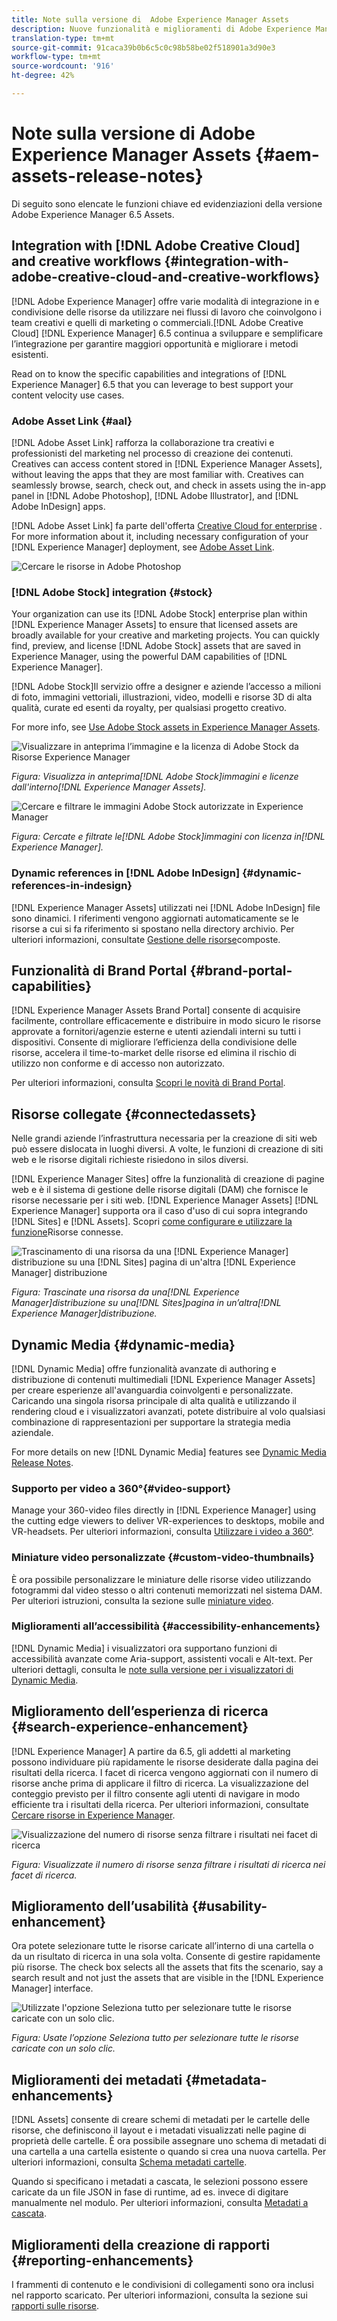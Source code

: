 ```yaml
---
title: Note sulla versione di  Adobe Experience Manager Assets
description: Nuove funzionalità e miglioramenti di Adobe Experience Manager 6.5 Assets.
translation-type: tm+mt
source-git-commit: 91caca39b0b6c5c0c98b58be02f518901a3d90e3
workflow-type: tm+mt
source-wordcount: '916'
ht-degree: 42%

---
```



# Note sulla versione di  Adobe Experience Manager Assets {#aem-assets-release-notes}

Di seguito sono elencate le funzioni chiave ed evidenziazioni della versione  Adobe Experience Manager 6.5 Assets.

## Integration with [!DNL Adobe Creative Cloud] and creative workflows {#integration-with-adobe-creative-cloud-and-creative-workflows}

[!DNL Adobe Experience Manager] offre varie modalità di integrazione in e condivisione delle risorse da utilizzare nei flussi di lavoro che coinvolgono i team creativi e quelli di marketing o commerciali.[!DNL Adobe Creative Cloud] [!DNL Experience Manager] 6.5 continua a sviluppare e semplificare l’integrazione per garantire maggiori opportunità e migliorare i metodi esistenti.

Read on to know the specific capabilities and integrations of [!DNL Experience Manager] 6.5 that you can leverage to best support your content velocity use cases.

### Adobe Asset Link {#aal}

[!DNL Adobe Asset Link] rafforza la collaborazione tra creativi e professionisti del marketing nel processo di creazione dei contenuti. Creatives can access content stored in [!DNL Experience Manager Assets], without leaving the apps that they are most familiar with. Creatives can seamlessly browse, search, check out, and check in assets using the in-app panel in [!DNL Adobe Photoshop], [!DNL Adobe Illustrator], and [!DNL Adobe InDesign] apps.

[!DNL Adobe Asset Link] fa parte dell&#39;offerta [Creative Cloud for enterprise](https://www.adobe.com/it/creativecloud/business/enterprise.html) . For more information about it, including necessary configuration of your [!DNL Experience Manager] deployment, see [Adobe Asset Link](https://helpx.adobe.com/it/enterprise/using/adobe-asset-link.html).

![Cercare le risorse in Adobe Photoshop](assets/asset_search_photoshop.png)

### [!DNL Adobe Stock] integration {#stock}

Your organization can use its [!DNL Adobe Stock] enterprise plan within [!DNL Experience Manager Assets] to ensure that licensed assets are broadly available for your creative and marketing projects. You can quickly find, preview, and license [!DNL Adobe Stock] assets that are saved in Experience Manager, using the powerful DAM capabilities of [!DNL Experience Manager].

[!DNL Adobe Stock]Il servizio offre a designer e aziende l’accesso a milioni di foto, immagini vettoriali, illustrazioni, video, modelli e risorse 3D di alta qualità, curate ed esenti da royalty, per qualsiasi progetto creativo.

For more info, see [Use Adobe Stock assets in Experience Manager Assets](/help/assets/aem-assets-adobe-stock.md).

![Visualizzare in anteprima l’immagine e la licenza di Adobe Stock da  Risorse Experience Manager](assets/stock_image_preview_license_options.png)

*Figura: Visualizza in anteprima[!DNL Adobe Stock]immagini e licenze dall&#39;interno[!DNL Experience Manager Assets].*

![Cercare e filtrare le immagini Adobe Stock autorizzate in  Experience Manager](assets/aem-search-filters2.jpg)

*Figura: Cercate e filtrate le[!DNL Adobe Stock]immagini con licenza in[!DNL Experience Manager].*

### Dynamic references in [!DNL Adobe InDesign] {#dynamic-references-in-indesign}

[!DNL Experience Manager Assets] utilizzati nei [!DNL Adobe InDesign] file sono dinamici. I riferimenti vengono aggiornati automaticamente se le risorse a cui si fa riferimento si spostano nella directory archivio. Per ulteriori informazioni, consultate [Gestione delle risorse](/help/assets/managing-linked-subassets.md)composte.

## Funzionalità di Brand Portal {#brand-portal-capabilities}

[!DNL Experience Manager Assets Brand Portal] consente di acquisire facilmente, controllare efficacemente e distribuire in modo sicuro le risorse approvate a fornitori/agenzie esterne e utenti aziendali interni su tutti i dispositivi. Consente di migliorare l’efficienza della condivisione delle risorse, accelera il time-to-market delle risorse ed elimina il rischio di utilizzo non conforme e di accesso non autorizzato.

Per ulteriori informazioni, consulta [Scopri le novità di Brand Portal](https://helpx.adobe.com/experience-manager/brand-portal/using/whats-new.html).

## Risorse collegate {#connectedassets}

Nelle grandi aziende l’infrastruttura necessaria per la creazione di siti web può essere dislocata in luoghi diversi. A volte, le funzioni di creazione di siti web e le risorse digitali richieste risiedono in silos diversi.

[!DNL Experience Manager Sites] offre la funzionalità di creazione di pagine web e è il sistema di gestione delle risorse digitali (DAM) che fornisce le risorse necessarie per i siti web. [!DNL Experience Manager Assets] [!DNL Experience Manager] supporta ora il caso d&#39;uso di cui sopra integrando [!DNL Sites] e [!DNL Assets]. Scopri [come configurare e utilizzare la funzione](/help/assets/use-assets-across-connected-assets-instances.md)Risorse connesse.

![Trascinamento di una risorsa da una [!DNL Experience Manager] distribuzione su una [!DNL Sites] pagina di un&#39;altra [!DNL Experience Manager] distribuzione](assets/connected-assets-drag-and-drop-only.gif)

*Figura: Trascinate una risorsa da una[!DNL Experience Manager]distribuzione su una[!DNL Sites]pagina in un’altra[!DNL Experience Manager]distribuzione.*

## Dynamic Media {#dynamic-media}

[!DNL Dynamic Media] offre funzionalità avanzate di authoring e distribuzione di contenuti multimediali [!DNL Experience Manager Assets] per creare esperienze all&#39;avanguardia coinvolgenti e personalizzate. Caricando una singola risorsa principale di alta qualità e utilizzando il rendering cloud e i visualizzatori avanzati, potete distribuire al volo qualsiasi combinazione di rappresentazioni per supportare la strategia media aziendale.

For more details on new [!DNL Dynamic Media] features see [Dynamic Media Release Notes](https://docs.adobe.com/content/help/en/dynamic-media-developer-resources/release-notes/s7rn2017.html).

### Supporto per video a 360°{#video-support}

Manage your 360-video files directly in [!DNL Experience Manager] using the cutting edge viewers to deliver VR-experiences to desktops, mobile and VR-headsets. Per ulteriori informazioni, consulta [Utilizzare i video a 360°](/help/assets/360-video.md).

### Miniature video personalizzate {#custom-video-thumbnails}

È ora possibile personalizzare le miniature delle risorse video utilizzando fotogrammi dal video stesso o altri contenuti memorizzati nel sistema DAM. Per ulteriori istruzioni, consulta la sezione sulle [miniature video](/help/assets/video.md#about-video-thumbnails-in-dynamic-media-scene-mode).

### Miglioramenti all’accessibilità {#accessibility-enhancements}

[!DNL Dynamic Media] i visualizzatori ora supportano funzioni di accessibilità avanzate come Aria-support, assistenti vocali e Alt-text. Per ulteriori dettagli, consulta le [note sulla versione per i visualizzatori di Dynamic Media](https://docs.adobe.com/content/help/en/dynamic-media-developer-resources/library/home.html).

## Miglioramento dell’esperienza di ricerca {#search-experience-enhancement}

[!DNL Experience Manager] A partire da 6.5, gli addetti al marketing possono individuare più rapidamente le risorse desiderate dalla pagina dei risultati della ricerca. I facet di ricerca vengono aggiornati con il numero di risorse anche prima di applicare il filtro di ricerca. La visualizzazione del conteggio previsto per il filtro consente agli utenti di navigare in modo efficiente tra i risultati della ricerca. Per ulteriori informazioni, consultate [Cercare risorse in  Experience Manager](../assets/search-assets.md).

![Visualizzazione del numero di risorse senza filtrare i risultati nei facet di ricerca](/help/assets/assets/asset_search_results_in_facets_filters.png)

*Figura: Visualizzate il numero di risorse senza filtrare i risultati di ricerca nei facet di ricerca.*

## Miglioramento dell’usabilità {#usability-enhancement}

Ora potete selezionare tutte le risorse caricate all’interno di una cartella o da un risultato di ricerca in una sola volta. Consente di gestire rapidamente più risorse. The check box selects all the assets that fits the scenario, say a search result and not just the assets that are visible in the [!DNL Experience Manager] interface.

![Utilizzate l&#39;opzione Seleziona tutto per selezionare tutte le risorse caricate con un solo clic.](assets/select-all-in-aem-assets.gif)

*Figura: Usate l’opzione Seleziona tutto per selezionare tutte le risorse caricate con un solo clic.*

## Miglioramenti dei metadati {#metadata-enhancements}

[!DNL Assets] consente di creare schemi di metadati per le cartelle delle risorse, che definiscono il layout e i metadati visualizzati nelle pagine di proprietà delle cartelle. È ora possibile assegnare uno schema di metadati di una cartella a una cartella esistente o quando si crea una nuova cartella. Per ulteriori informazioni, consulta [Schema metadati cartelle](/help/assets/folder-metadata-schema.md).

Quando si specificano i metadati a cascata, le selezioni possono essere caricate da un file JSON in fase di runtime, ad es. invece di digitare manualmente nel modulo. Per ulteriori informazioni, consulta [Metadati a cascata](/help/assets/cascading-metadata.md).

## Miglioramenti della creazione di rapporti {#reporting-enhancements}

I frammenti di contenuto e le condivisioni di collegamenti sono ora inclusi nel rapporto scaricato. Per ulteriori informazioni, consulta la sezione sui [rapporti sulle risorse](/help/assets/asset-reports.md).
